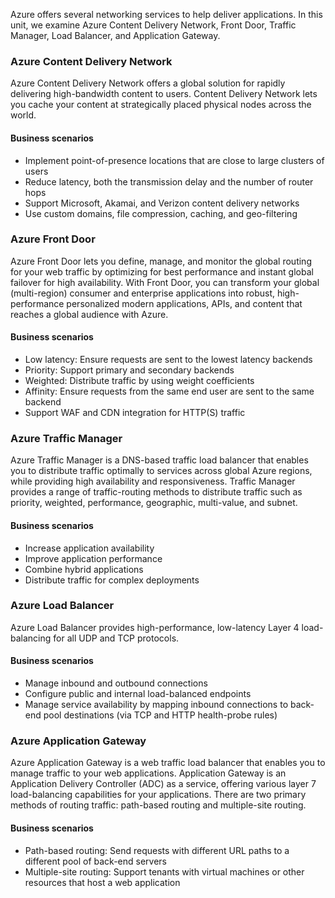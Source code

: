 Azure offers several networking services to help deliver applications. In this unit, we examine Azure Content Delivery Network, Front Door, Traffic Manager, Load Balancer, and Application Gateway.

### Azure Content Delivery Network

Azure Content Delivery Network offers a global solution for rapidly delivering high-bandwidth content to users. Content Delivery Network lets you cache your content at strategically placed physical nodes across the world.

#### Business scenarios

- Implement point-of-presence locations that are close to large clusters of users
- Reduce latency, both the transmission delay and the number of router hops
- Support Microsoft, Akamai, and Verizon content delivery networks
- Use custom domains, file compression, caching, and geo-filtering

### Azure Front Door

Azure Front Door lets you define, manage, and monitor the global routing for your web traffic by optimizing for best performance and instant global failover for high availability. With Front Door, you can transform your global (multi-region) consumer and enterprise applications into robust, high-performance personalized modern applications, APIs, and content that reaches a global audience with Azure.

#### Business scenarios

- Low latency: Ensure requests are sent to the lowest latency backends
- Priority: Support primary and secondary backends
- Weighted: Distribute traffic by using weight coefficients
- Affinity: Ensure requests from the same end user are sent to the same backend
- Support WAF and CDN integration for HTTP(S) traffic

### Azure Traffic Manager

Azure Traffic Manager is a DNS-based traffic load balancer that enables you to distribute traffic optimally to services across global Azure regions, while providing high availability and responsiveness. Traffic Manager provides a range of traffic-routing methods to distribute traffic such as priority, weighted, performance, geographic, multi-value, and subnet.

#### Business scenarios

- Increase application availability
- Improve application performance
- Combine hybrid applications
- Distribute traffic for complex deployments

### Azure Load Balancer

Azure Load Balancer provides high-performance, low-latency Layer 4 load-balancing for all UDP and TCP protocols.

#### Business scenarios

- Manage inbound and outbound connections
- Configure public and internal load-balanced endpoints
- Manage service availability by mapping inbound connections to back-end pool destinations (via TCP and HTTP health-probe rules)

### Azure Application Gateway

Azure Application Gateway is a web traffic load balancer that enables you to manage traffic to your web applications. Application Gateway is an Application Delivery Controller (ADC) as a service, offering various layer 7 load-balancing capabilities for your applications. There are two primary methods of routing traffic: path-based routing and multiple-site routing.

#### Business scenarios

- Path-based routing: Send requests with different URL paths to a different pool of back-end servers
- Multiple-site routing: Support tenants with virtual machines or other resources that host a web application